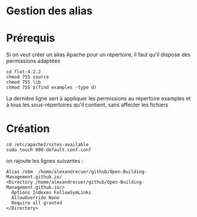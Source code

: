# Gestion des alias

# Prérequis
Si on veut créer un alias Apache pour un répertoire, il faut qu'il dispose des permissions adaptées 

```
cd flot-4.2.2
chmod 755 source
chmod 755 lib
chmod 755 $(find examples -type d)
```
La dernière ligne sert à appliquer les permissions au répertoire examples et à tous les sous-répertoires qu'il contient, sans affecter les fichiers

# Création

```
cd /etc/apache2/sites-available
sudo touch 000-default.conf.conf
```
on rajoute les lignes suivantes :
```
Alias /obm  /home/alexandrecuer/github/Open-Building-Management.github.io/
<Directory /home/alexandrecuer/github/Open-Building-Management.github.io/>
  Options Indexes FollowSymLinks
  AllowOverride None
  Require all granted
</Directory>
```




